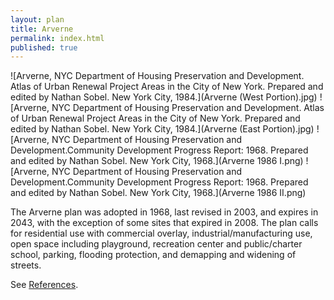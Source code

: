```yaml
---
layout: plan
title: Arverne
permalink: index.html
published: true
---
```


![Arverne, NYC Department of Housing Preservation and Development. Atlas of Urban Renewal Project Areas in the City of New York. Prepared and edited by Nathan Sobel. New York City, 1984.](Arverne \(West Portion\).jpg)
![Arverne, NYC Department of Housing Preservation and Development. Atlas of Urban Renewal Project Areas in the City of New York. Prepared and edited by Nathan Sobel. New York City, 1984.](Arverne \(East Portion\).jpg)
![Arverne, NYC Department of Housing Preservation and Development.Community Development Progress Report: 1968. Prepared and edited by Nathan Sobel. New York City, 1968.](Arverne 1986 I.png)
![Arverne, NYC Department of Housing Preservation and Development.Community Development Progress Report: 1968. Prepared and edited by Nathan Sobel. New York City, 1968.](Arverne 1986 II.png)

The Arverne plan was adopted in 1968, last revised in 2003, and expires in 2043, with the exception of some sites that expired in 2008. The plan calls for residential use with commercial overlay, industrial/manufacturing use, open space including playground, recreation center and public/charter school, parking, flooding protection, and demapping and widening of streets.

See [References](http://www.urbanreviewer.org/#page=references.html).